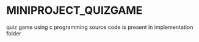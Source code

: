 # MINIPROJECT_QUIZGAME
quiz game using c programming
source code is present in implementation folder
